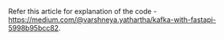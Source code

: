 Refer this article for explanation of the code - https://medium.com/@varshneya.yathartha/kafka-with-fastapi-5998b95bcc82.